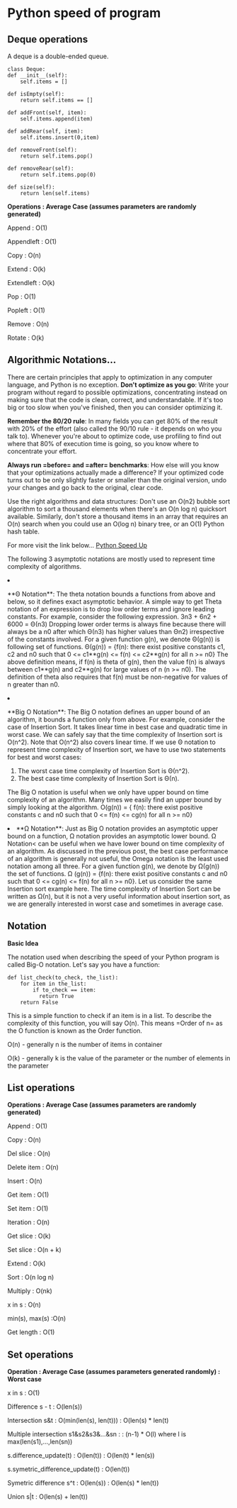 # Python speed of program




## Deque operations


A deque is a double-ended queue.

```
class Deque:
def __init__(self):
    self.items = []

def isEmpty(self):
    return self.items == []

def addFront(self, item):
    self.items.append(item)

def addRear(self, item):
    self.items.insert(0,item)

def removeFront(self):
    return self.items.pop()

def removeRear(self):
    return self.items.pop(0)

def size(self):
    return len(self.items)

```

**Operations : Average Case (assumes parameters are randomly generated)**

Append : O(1)

Appendleft : O(1)

Copy : O(n)

Extend : O(k)

Extendleft : O(k)

Pop : O(1)

Popleft : O(1)

Remove : O(n)

Rotate : O(k)



## Algorithmic Notations...


There are certain principles that apply to optimization in any computer language, and Python is no exception.
**Don't optimize as you go**:
Write your program without regard to possible optimizations, concentrating instead on making sure that the code is clean, correct, and understandable. If it's too big or too slow when you've finished, then you can consider optimizing it.

**Remember the 80/20 rule**:
In many fields you can get 80% of the result with 20% of the effort (also called the 90/10 rule - it depends on who you talk to). Whenever you're about to optimize code, use profiling to find out where that 80% of execution time is going, so you know where to concentrate your effort.

**Always run =before= and =after= benchmarks**:
How else will you know that your optimizations actually made a difference? If your optimized code turns out to be only slightly faster or smaller than the original version, undo your changes and go back to the original, clear code.

Use the right algorithms and data structures:
Don't use an O(n2) bubble sort algorithm to sort a thousand elements when there's an O(n log n) quicksort available. Similarly, don't store a thousand items in an array that requires an O(n) search when you could use an O(log n) binary tree, or an O(1) Python hash table.

For more visit the link below...
[Python Speed Up](https://wiki.python.org/moin/PythonSpeed/PerformanceTips)

The following 3 asymptotic notations are mostly used to represent time complexity of algorithms.

<li>
<p>**Θ Notation**:
The theta notation bounds a functions from above and below, so it defines exact asymptotic behavior.
A simple way to get Theta notation of an expression is to drop low order terms and ignore leading constants. For example, consider the following expression.
3n3 + 6n2 + 6000 = Θ(n3)
Dropping lower order terms is always fine because there will always be a n0 after which Θ(n3) has higher values than Θn2) irrespective of the constants involved.
For a given function g(n), we denote Θ(g(n)) is following set of functions.
Θ(g(n)) = {f(n): there exist positive constants c1, c2 and n0 such
that 0 <= c1**g(n) <= f(n) <= c2**g(n) for all n >= n0}
The above definition means, if f(n) is theta of g(n), then the value f(n) is always between c1**g(n) and c2**g(n) for large values of n (n >= n0). The definition of theta also requires that f(n) must be non-negative for values of n greater than n0.</p>
</li>
<li>
<p>**Big O Notation**: The Big O notation defines an upper bound of an algorithm, it bounds a function only from above. For example, consider the case of Insertion Sort. It takes linear time in best case and quadratic time in worst case. We can safely say that the time complexity of Insertion sort is O(n^2). Note that O(n^2) also covers linear time.
If we use Θ notation to represent time complexity of Insertion sort, we have to use two statements for best and worst cases:</p>
</li>

1. The worst case time complexity of Insertion Sort is Θ(n^2).
1. The best case time complexity of Insertion Sort is Θ(n).

The Big O notation is useful when we only have upper bound on time complexity of an algorithm. Many times we easily find an upper bound by simply looking at the algorithm.
O(g(n)) = { f(n): there exist positive constants c and
n0 such that 0 <= f(n) <= cg(n) for
all n >= n0}

<li>**Ω Notation**: Just as Big O notation provides an asymptotic upper bound on a function, Ω notation provides an asymptotic lower bound.
Ω Notation< can be useful when we have lower bound on time complexity of an algorithm. As discussed in the previous post, the best case performance of an algorithm is generally not useful, the Omega notation is the least used notation among all three.
For a given function g(n), we denote by Ω(g(n)) the set of functions.
Ω (g(n)) = {f(n): there exist positive constants c and
n0 such that 0 <= cg(n) <= f(n) for
all n >= n0}.
Let us consider the same Insertion sort example here. The time complexity of Insertion Sort can be written as Ω(n), but it is not a very useful information about insertion sort, as we are generally interested in worst case and sometimes in average case.</li>



## Notation


**Basic Idea**

The notation used when describing the speed of your Python program is called Big-O notation. Let's say you have a function:

```
def list_check(to_check, the_list):
    for item in the_list:
        if to_check == item:
          return True
    return False

```

This is a simple function to check if an item is in a list. To describe the complexity of this function, you will say O(n). This means =Order of n= as the O function is known as the Order function.

O(n) - generally n is the number of items in container

O(k) - generally k is the value of the parameter or the number of elements in the parameter



## List operations


**Operations : Average Case (assumes parameters are randomly generated)**

Append : O(1)

Copy : O(n)

Del slice : O(n)

Delete item : O(n)

Insert : O(n)

Get item : O(1)

Set item : O(1)

Iteration : O(n)

Get slice : O(k)

Set slice : O(n + k)

Extend : O(k)

Sort : O(n log n)

Multiply : O(nk)

x in s : O(n)

min(s), max(s) :O(n)

Get length : O(1)



## Set operations


**Operation : Average Case (assumes parameters generated randomly) : Worst case**

x in s : O(1)

Difference s - t : O(len(s))

Intersection s&t : O(min(len(s), len(t))) : O(len(s) * len(t)

Multiple intersection s1&s2&s3&...&sn : : (n-1) * O(l) where l is max(len(s1),...,len(sn))

s.difference_update(t) : O(len(t)) : O(len(t) * len(s))

s.symetric_difference_update(t) : O(len(t))

Symetric difference s^t : O(len(s)) : O(len(s) * len(t))

Union s|t : O(len(s) + len(t))

